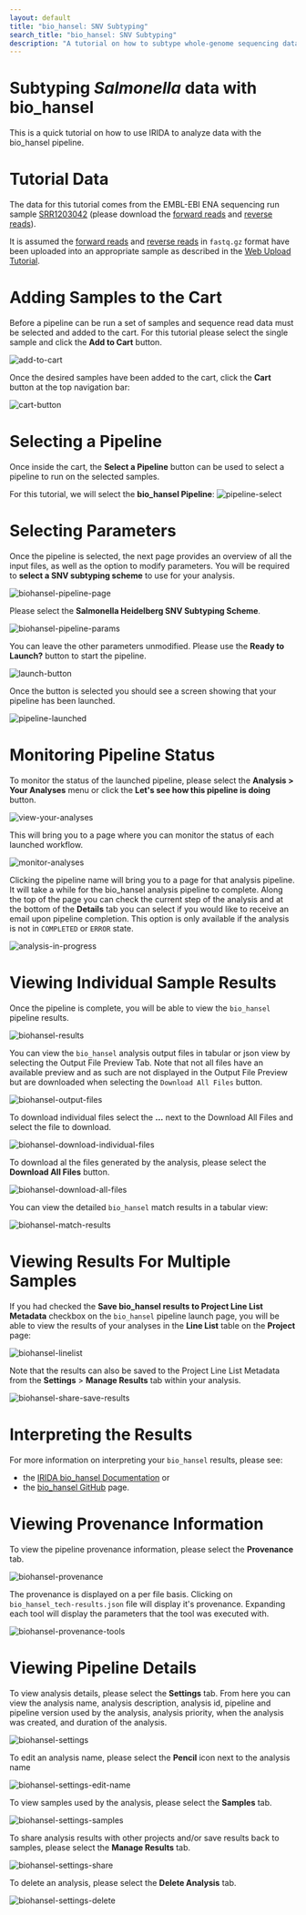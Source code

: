 ```yaml
---
layout: default
title: "bio_hansel: SNV Subtyping"
search_title: "bio_hansel: SNV Subtyping"
description: "A tutorial on how to subtype whole-genome sequencing data with bio_hansel"
---
```


Subtyping *Salmonella* data with bio_hansel
============================================
This is a quick tutorial on how to use IRIDA to analyze data with the bio_hansel pipeline.


Tutorial Data
=============

The data for this tutorial comes from the EMBL-EBI ENA sequencing run sample [SRR1203042] (please download the [forward reads] and [reverse reads]). 

It is assumed the [forward reads] and [reverse reads] in `fastq.gz` format have been uploaded into an appropriate sample as described in the [Web Upload Tutorial]. 


Adding Samples to the Cart
==========================

Before a pipeline can be run a set of samples and sequence read data must be selected and added to the cart. For this tutorial please select the single sample and click the **Add to Cart** button.

![add-to-cart]

Once the desired samples have been added to the cart, click the **Cart** button at the top navigation bar:

![cart-button]


Selecting a Pipeline
====================

Once inside the cart, the **Select a Pipeline** button can be used to select a pipeline to run on the selected samples.

For this tutorial, we will select the **bio_hansel Pipeline**: 
![pipeline-select]


Selecting Parameters
====================

Once the pipeline is selected, the next page provides an overview of all the input files, as well as the option to modify parameters. You will be required to **select a SNV subtyping scheme** to use for your analysis.

![biohansel-pipeline-page]

Please select the **Salmonella Heidelberg SNV Subtyping Scheme**.

![biohansel-pipeline-params]

You can leave the other parameters unmodified. Please use the **Ready to Launch?** button to start the pipeline.

![launch-button]

Once the button is selected you should see a screen showing that your pipeline has been launched.

![pipeline-launched]

Monitoring Pipeline Status
==========================

To monitor the status of the launched pipeline, please select the **Analysis > Your Analyses** menu or click the **Let's see how this pipeline is doing** button.

![view-your-analyses]

This will bring you to a page where you can monitor the status of each launched workflow.

![monitor-analyses]

Clicking the pipeline name will bring you to a page for that analysis pipeline. It will take a while for the bio_hansel analysis pipeline to complete. Along the top of the page you can check the current step of the analysis and at the bottom of the **Details** tab you can select if you would like to receive an email upon pipeline completion. This option is only available if the analysis is not in `COMPLETED` or `ERROR` state.

![analysis-in-progress]

Viewing Individual Sample Results
=================================

Once the pipeline is complete, you will be able to view the `bio_hansel` pipeline results.

![biohansel-results]

You can view the `bio_hansel` analysis output files in tabular or json view by selecting the Output File Preview Tab. Note that not all files have an available preview and as such are not displayed in the Output File Preview but are downloaded when selecting the `Download All Files` button.

![biohansel-output-files]

To download individual files select the **...** next to the Download All Files and select the file to download.

![biohansel-download-individual-files]

To download al the files generated by the analysis, please select the **Download All Files** button.

![biohansel-download-all-files]

You can view the detailed `bio_hansel` match results in a tabular view:

![biohansel-match-results]


Viewing Results For Multiple Samples
====================================

If you had checked the **Save bio_hansel results to Project Line List Metadata** checkbox on the `bio_hansel` pipeline launch page, you will be able to view the results of your analyses in the **Line List** table on the **Project** page:

![biohansel-linelist]

Note that the results can also be saved to the Project Line List Metadata from the **Settings** > **Manage Results** tab within your analysis.

![biohansel-share-save-results]

Interpreting the Results
========================

For more information on interpreting your `bio_hansel` results, please see:

- the [IRIDA bio_hansel Documentation][docs] or 
- the [bio_hansel GitHub] page.


Viewing Provenance Information
==============================

To view the pipeline provenance information, please select the **Provenance** tab.

![biohansel-provenance]

The provenance is displayed on a per file basis. Clicking on `bio_hansel_tech-results.json` file will display it's provenance. Expanding each tool will display the parameters that the tool was executed with.

![biohansel-provenance-tools]


Viewing Pipeline Details
========================

To view analysis details, please select the **Settings** tab. From here you can view the analysis name, analysis description, analysis id, pipeline and pipeline version used by the analysis, analysis priority, when the analysis was created, and duration of the analysis.

![biohansel-settings]

To edit an analysis name, please select the **Pencil** icon next to the analysis name

![biohansel-settings-edit-name]

To view samples used by the analysis, please select the **Samples** tab.

![biohansel-settings-samples]

To share analysis results with other projects and/or save results back to samples, please select the **Manage Results** tab.

![biohansel-settings-share]

To delete an analysis, please select the **Delete Analysis** tab.

![biohansel-settings-delete]


[add-to-cart]: images/add-to-cart.png
[analysis-in-progress]: images/analysis-in-progress.png
[bio_hansel GitHub]: https://github.com/phac-nml/bio_hansel
[biohansel-download-all-files]: images/biohansel-download-all-files.png
[biohansel-download-individual-files]: images/biohansel-download-individual-files.png
[biohansel-linelist]: images/biohansel-linelist.png
[biohansel-match-results]: images/biohansel-output-files-detailed-match-results.png
[biohansel-output-files]: images/biohansel-output-files.png
[biohansel-provenance]: images/biohansel-provenance.png
[biohansel-provenance-tools]: images/biohansel-provenance-tools.png
[biohansel-settings-samples]: images/biohansel-settings-samples.png
[biohansel-settings]: images/biohansel-settings.png
[biohansel-settings-delete]: images/biohansel-settings-delete.png
[biohansel-settings-edit-name]: images/biohansel-settings-edit-name.png
[biohansel-settings-share]: images/biohansel-share.png
[biohansel-share-save-results]: images/biohansel-share-save-results.png
[biohansel-pipeline-page]: images/biohansel-pipeline-page.png
[biohansel-pipeline-params]: images/biohansel-pipeline-params.png
[biohansel-provenance]: images/biohansel-provenance.png
[biohansel-provenance-tools]: images/biohansel-provenance-tools.png
[biohansel-results]: images/biohansel-results.png
[cart-button]: images/cart-button.png
[delete-analysis]: images/delete-analysis.png
[docs]: ../../user/bio_hansel/
[forward reads]: ftp://ftp.sra.ebi.ac.uk/vol1/fastq/SRR120/002/SRR1203042/SRR1203042_1.fastq.gz
[launch-button]: ../../../images/tutorials/common/pipelines/ready-to-launch-button.png
[monitor-analyses]: images/monitor-analyses.png
[pipeline-launched]: images/pipeline-launched.png
[pipeline-select]: images/pipeline-select.png
[reverse reads]: ftp://ftp.sra.ebi.ac.uk/vol1/fastq/SRR120/002/SRR1203042/SRR1203042_2.fastq.gz
[SRR1203042]: https://www.ebi.ac.uk/ena/data/view/SRR1203042&display=html
[view-your-analyses]: images/view-your-analyses.png
[Web Upload Tutorial]: ../web-upload/
